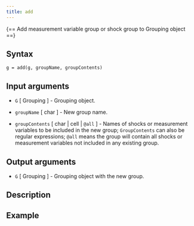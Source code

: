```yaml
---
title: add  
---
```


{== Add measurement variable group or shock group to Grouping object ==}


## Syntax

    g = add(g, groupName, groupContents)


## Input arguments

* `G` [ Grouping ] - Grouping object.

* `groupName` [ char ] - New group name.

* `groupContents` [ char | cell | `@all` ] - Names of shocks or
measurement variables to be included in the new group; `GroupContents`
can also be regular expressions; `@all` means the group will contain all
shocks or measurement variables not included in any existing group.


## Output arguments

* `G` [ Grouping ] - Grouping object with the new group.


## Description


## Example

